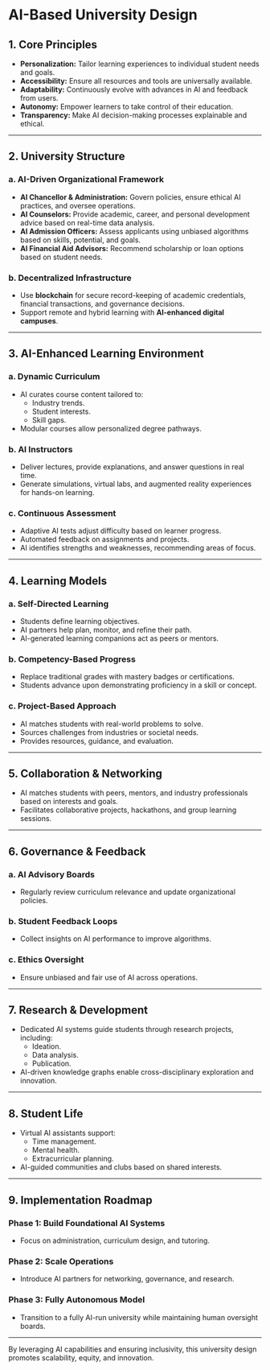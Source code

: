 # AI-Based University Design

## 1. Core Principles
- **Personalization:** Tailor learning experiences to individual student needs and goals.
- **Accessibility:** Ensure all resources and tools are universally available.
- **Adaptability:** Continuously evolve with advances in AI and feedback from users.
- **Autonomy:** Empower learners to take control of their education.
- **Transparency:** Make AI decision-making processes explainable and ethical.

---

## 2. University Structure

### a. AI-Driven Organizational Framework
- **AI Chancellor & Administration:** Govern policies, ensure ethical AI practices, and oversee operations.
- **AI Counselors:** Provide academic, career, and personal development advice based on real-time data analysis.
- **AI Admission Officers:** Assess applicants using unbiased algorithms based on skills, potential, and goals.
- **AI Financial Aid Advisors:** Recommend scholarship or loan options based on student needs.

### b. Decentralized Infrastructure
- Use **blockchain** for secure record-keeping of academic credentials, financial transactions, and governance decisions.
- Support remote and hybrid learning with **AI-enhanced digital campuses**.

---

## 3. AI-Enhanced Learning Environment

### a. Dynamic Curriculum
- AI curates course content tailored to:
  - Industry trends.
  - Student interests.
  - Skill gaps.
- Modular courses allow personalized degree pathways.

### b. AI Instructors
- Deliver lectures, provide explanations, and answer questions in real time.
- Generate simulations, virtual labs, and augmented reality experiences for hands-on learning.

### c. Continuous Assessment
- Adaptive AI tests adjust difficulty based on learner progress.
- Automated feedback on assignments and projects.
- AI identifies strengths and weaknesses, recommending areas of focus.

---

## 4. Learning Models

### a. Self-Directed Learning
- Students define learning objectives.
- AI partners help plan, monitor, and refine their path.
- AI-generated learning companions act as peers or mentors.

### b. Competency-Based Progress
- Replace traditional grades with mastery badges or certifications.
- Students advance upon demonstrating proficiency in a skill or concept.

### c. Project-Based Approach
- AI matches students with real-world problems to solve.
- Sources challenges from industries or societal needs.
- Provides resources, guidance, and evaluation.

---

## 5. Collaboration & Networking
- AI matches students with peers, mentors, and industry professionals based on interests and goals.
- Facilitates collaborative projects, hackathons, and group learning sessions.

---

## 6. Governance & Feedback

### a. AI Advisory Boards
- Regularly review curriculum relevance and update organizational policies.

### b. Student Feedback Loops
- Collect insights on AI performance to improve algorithms.

### c. Ethics Oversight
- Ensure unbiased and fair use of AI across operations.

---

## 7. Research & Development
- Dedicated AI systems guide students through research projects, including:
  - Ideation.
  - Data analysis.
  - Publication.
- AI-driven knowledge graphs enable cross-disciplinary exploration and innovation.

---

## 8. Student Life
- Virtual AI assistants support:
  - Time management.
  - Mental health.
  - Extracurricular planning.
- AI-guided communities and clubs based on shared interests.

---

## 9. Implementation Roadmap

### Phase 1: Build Foundational AI Systems
- Focus on administration, curriculum design, and tutoring.

### Phase 2: Scale Operations
- Introduce AI partners for networking, governance, and research.

### Phase 3: Fully Autonomous Model
- Transition to a fully AI-run university while maintaining human oversight boards.

---

By leveraging AI capabilities and ensuring inclusivity, this university design promotes scalability, equity, and innovation.
